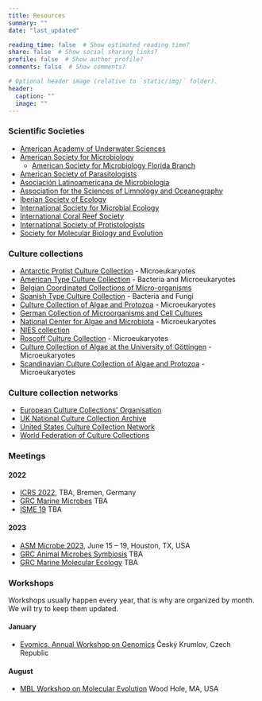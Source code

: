 ```yaml
---
title: Resources
summary: ""
date: "last_updated"

reading_time: false  # Show estimated reading time?
share: false  # Show social sharing links?
profile: false  # Show author profile?
comments: false  # Show comments?

# Optional header image (relative to `static/img/` folder).
header:
  caption: ""
  image: ""
---
```


### Scientific Societies

* [American Academy of Underwater Sciences](https://aaus.org/)
* [American Society for Microbiology](https://www.asm.org/)
  *  [American Society for Microbiology Florida Branch](https://www.flasm.org/)
* [American Society of Parasitologists](http://amsocparasit.org/)
* [Asociación Latinoamericana de Microbiología](https://alam.science/)
* [Association for the Sciences of Limnology and Oceanography](https://www.aslo.org/)
* [Iberian Society of Ecology](http://www.sibecol.org/en/)
* [International Society for Microbial Ecology](https://www.isme-microbes.org/)
* [International Coral Reef Society](http://coralreefs.org/)
* [International Society of Protistologists](https://protistologists.org/)
* [Society for Molecular Biology and Evolution](https://www.smbe.org/smbe/)

### Culture collections

* [Antarctic Protist Culture Collection](https://www.whoi.edu/science/B/protists/) - Microeukaryotes
* [American Type Culture Collection](https://www.atcc.org/) - Bacteria and Microeukaryotes
* [Belgian Coordinated Collections of Micro-organisms](http://bccm.belspo.be/)
* [Spanish Type Culture Collection](https://www.uv.es/uvweb/spanish-type-culture-collection/en/spanish-type-culture-collection-1285872233521.html)  - Bacteria and Fungi
* [Culture Collection of Algae and Protozoa](https://www.ccap.ac.uk/) - Microeukaryotes
* [German Collection of Microorganisms and Cell Cultures](https://www.dsmz.de/)
* [National Center for Algae and Microbiota](https://ncma.bigelow.org/) - Microeukaryotes
* [NIES collection](https://mcc.nies.go.jp/)
* [Roscoff Culture Collection](http://www.roscoff-culture-collection.org/) - Microeukaryotes
* [Culture Collection of Algae at the University of Göttingen](http://sagdb.uni-goettingen.de/) - Microeukaryotes
* [Scandinavian Culture Collection of Algae and Protozoa](http://www.sccap.dk/) - Microeukaryotes

### Culture collection networks
* [European Culture Collections' Organisation](https://www.eccosite.org/)
* [UK National Culture Collection Archive](http://www.ukncc.co.uk/)
* [United States Culture Collection Network](http://www.usccn.org/)
* [World Federation of Culture Collections](http://www.wfcc.info/)

### Meetings

#### 2022
  *  [ICRS 2022](http://www.icrs2021.de/), TBA, Bremen, Germany
  *  [GRC Marine Microbes](https://www.grc.org/marine-microbes-conference/) TBA
  *  [ISME 19](http://isme-microbes.org/) TBA

#### 2023
  *  [ASM Microbe 2023](https://www.asm.org/Events/ASM-Microbe/Home), June 15 – 19, Houston, TX, USA
  *  [GRC Animal Microbes Symbiosis](https://www.grc.org/animal-microbe-symbioses-conference/) TBA
  *  [GRC Marine Molecular Ecology](https://www.grc.org/marine-molecular-ecology-conference/) TBA

### Workshops

Workshops usually happen every year, that is why are organized by month. We will try to keep them updated.

#### January
  *  [Evomics. Annual Workshop on Genomics](http://evomics.org/) Český Krumlov, Czech Republic

#### August
  *   [MBL Workshop on Molecular Evolution](https://www.mbl.edu/education/courses/workshop-on-molecular-evolution/) Wood Hole, MA, USA
